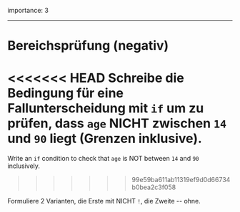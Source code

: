 importance: 3

---

# Bereichsprüfung (negativ)

<<<<<<< HEAD
Schreibe die Bedingung für eine Fallunterscheidung mit `if` um zu prüfen, dass `age` NICHT zwischen `14` und `90` liegt (Grenzen inklusive).
=======
Write an `if` condition to check that `age` is NOT between `14` and `90` inclusively.
>>>>>>> 99e59ba611ab11319ef9d0d66734b0bea2c3f058

Formuliere 2 Varianten, die Erste mit NICHT `!`, die Zweite -- ohne.

